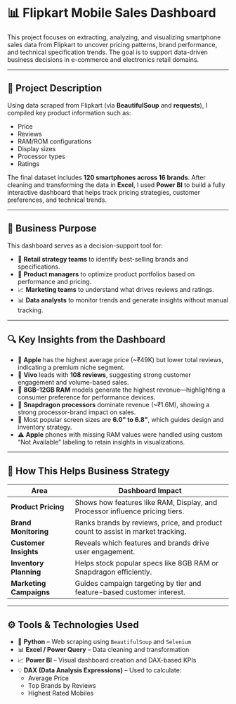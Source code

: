 # 📊 Flipkart Mobile Sales Dashboard

This project focuses on extracting, analyzing, and visualizing smartphone sales data from Flipkart to uncover pricing patterns, brand performance, and technical specification trends. The goal is to support data-driven business decisions in e-commerce and electronics retail domains.

---

## 📌 Project Description

Using data scraped from Flipkart (via **BeautifulSoup** and **requests**), I compiled key product information such as:

- Price  
- Reviews  
- RAM/ROM configurations  
- Display sizes  
- Processor types  
- Ratings  

The final dataset includes **120 smartphones across 16 brands**. After cleaning and transforming the data in **Excel**, I used **Power BI** to build a fully interactive dashboard that helps track pricing strategies, customer preferences, and technical trends.

---

## 🎯 Business Purpose

This dashboard serves as a decision-support tool for:

- 💼 **Retail strategy teams** to identify best-selling brands and specifications.
- 📱 **Product managers** to optimize product portfolios based on performance and pricing.
- 📈 **Marketing teams** to understand what drives reviews and ratings.
- 📊 **Data analysts** to monitor trends and generate insights without manual tracking.

---

## 🔍 Key Insights from the Dashboard

- 🍎 **Apple** has the highest average price (~₹49K) but lower total reviews, indicating a premium niche segment.
- 📱 **Vivo** leads with **108 reviews**, suggesting strong customer engagement and volume-based sales.
- 💾 **8GB–12GB RAM** models generate the highest revenue—highlighting a consumer preference for performance devices.
- 🧠 **Snapdragon processors** dominate revenue (~₹1.6M), showing a strong processor-brand impact on sales.
- 📐 Most popular screen sizes are **6.0" to 6.8"**, which guides design and inventory strategy.
- ⚠️ **Apple** phones with missing RAM values were handled using custom “Not Available” labeling to retain insights in visualizations.

---

## 🧠 How This Helps Business Strategy

| Area               | Dashboard Impact                                                                 |
|--------------------|----------------------------------------------------------------------------------|
| **Product Pricing** | Shows how features like RAM, Display, and Processor influence pricing tiers.     |
| **Brand Monitoring**| Ranks brands by reviews, price, and product count to assist in market tracking. |
| **Customer Insights**| Reveals which features and brands drive user engagement.                       |
| **Inventory Planning**| Helps stock popular specs like 8GB RAM or Snapdragon efficiently.             |
| **Marketing Campaigns**| Guides campaign targeting by tier and feature-based customer interest.       |

---

## ⚙️ Tools & Technologies Used

- 🐍 **Python** – Web scraping using `BeautifulSoup` and `Selenium`
- 📊 **Excel / Power Query** – Data cleaning and transformation
- 📈 **Power BI** – Visual dashboard creation and DAX-based KPIs
- 💡 **DAX (Data Analysis Expressions)** – Used to calculate:
  - Average Price
  - Top Brands by Reviews
  - Highest Rated Mobiles



